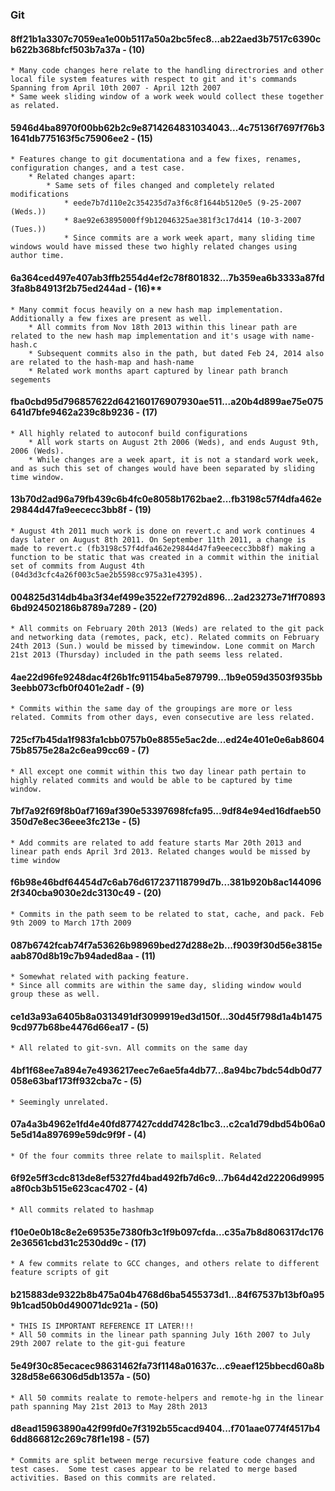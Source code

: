 ### Git
#### 8ff21b1a3307c7059ea1e00b5117a50a2bc5fec8...ab22aed3b7517c6390cb622b368bfcf503b7a37a - (10)
	* Many code changes here relate to the handling directrories and other local file system features with respect to git and it's commands Spanning from April 10th 2007 - April 12th 2007
	* Same week sliding window of a work week would collect these together as related.

#### 5946d4ba8970f00bb62b2c9e8714264831034043...4c75136f7697f76b31641db775163f5c75906ee2 - (15)
	* Features change to git documentationa and a few fixes, renames, configuration changes, and a test case.
		* Related changes apart:
			* Same sets of files changed and completely related modifications
				* eede7b7d110e2c354235d7a3f6c8f1644b5120e5 (9-25-2007 (Weds.)) 
				* 8ae92e63895000ff9b12046325ae381f3c17d414 (10-3-2007 (Tues.))
				* Since commits are a work week apart, many sliding time windows would have missed these two highly related changes using author time.

#### 6a364ced497e407ab3ffb2554d4ef2c78f801832...7b359ea6b3333a87fd3fa8b84913f2b75ed244ad - (16)**
	* Many commit focus heavily on a new hash map implementation. Additionally a few fixes are present as well.
		* All commits from Nov 18th 2013 within this linear path are related to the new hash map implementation and it's usage with name-hash.c
		* Subsequent commits also in the path, but dated Feb 24, 2014 also are related to the hash-map and hash-name
		* Related work months apart captured by linear path branch segements

#### fba0cbd95d796857622d642160176907930ae511...a20b4d899ae75e075641d7bfe9462a239c8b9236 - (17)
	* All highly related to autoconf build configurations
		* All work starts on August 2th 2006 (Weds), and ends August 9th, 2006 (Weds).
		* While changes are a week apart, it is not a standard work week, and as such this set of changes would have been separated by sliding time window.

#### 13b70d2ad96a79fb439c6b4fc0e8058b1762bae2...fb3198c57f4dfa462e29844d47fa9eececc3bb8f - (19)
	* August 4th 2011 much work is done on revert.c and work continues 4 days later on August 8th 2011. On September 11th 2011, a change is made to revert.c (fb3198c57f4dfa462e29844d47fa9eececc3bb8f) making a function to be static that was created in a commit within the initial set of commits from August 4th (04d3d3cfc4a26f003c5ae2b5598cc975a31e4395).

#### 004825d314db4ba3f34ef499e3522ef72792d896...2ad23273e71ff708936bd924502186b8789a7289 - (20)
	* All commits on February 20th 2013 (Weds) are related to the git pack and networking data (remotes, pack, etc). Related commits on February 24th 2013 (Sun.) would be missed by timewindow. Lone commit on March 21st 2013 (Thursday) included in the path seems less related.

#### 4ae22d96fe9248dac4f26b1fc91154ba5e879799...1b9e059d3503f935bb3eebb073cfb0f0401e2adf - (9)
	* Commits within the same day of the groupings are more or less related. Commits from other days, even consecutive are less related.

#### 725cf7b45da1f983fa1cbb0757b0e8855e5ac2de...ed24e401e0e6ab860475b8575e28a2c6ea99cc69 - (7)
	* All except one commit within this two day linear path pertain to highly related commits and would be able to be captured by time window.

#### 7bf7a92f69f8b0af7169af390e53397698fcfa95...9df84e94ed16dfaeb50350d7e8ec36eee3fc213e - (5)
	* Add commits are related to add feature starts Mar 20th 2013 and linear path ends April 3rd 2013. Related changes would be missed by time window

#### f6b98e46bdf64454d7c6ab76d617237118799d7b...381b920b8ac1440962f340cba9030e2dc3130c49 - (20)
	* Commits in the path seem to be related to stat, cache, and pack. Feb 9th 2009 to March 17th 2009

#### 087b6742fcab74f7a53626b98969bed27d288e2b...f9039f30d56e3815eaab870d8b19c7b94aded8aa - (11)
	* Somewhat related with packing feature.
	* Since all commits are within the same day, sliding window would group these as well.

#### ce1d3a93a6405b8a0313491df3099919ed3d150f...30d45f798d1a4b14759cd977b68be4476d66ea17 - (5)
	* All related to git-svn. All commits on the same day

#### 4bf1f68ee7a894e7e4936217eec7e6ae5fa4db77...8a94bc7bdc54db0d77058e63baf173ff932cba7c - (5)
	* Seemingly unrelated.

#### 07a4a3b4962e1fd4e40fd877427cddd7428c1bc3...c2ca1d79dbd54b06a05e5d14a897699e59dc9f9f - (4)
	* Of the four commits three relate to mailsplit. Related

#### 6f92e5ff3cdc813de8ef5327fd4bad492fb7d6c9...7b64d42d22206d9995a8f0cb3b515e623cac4702 - (4)
	* All commits related to hashmap

#### f10e0e0b18c8e2e69535e7380fb3c1f9b097cfda...c35a7b8d806317dc1762e36561cbd31c2530dd9c - (17)
	* A few commits relate to GCC changes, and others relate to different feature scripts of git

#### b215883de9322b8b475a04b4768d6ba5455373d1...84f67537b13bf0a959b1cad50b0d490071dc921a - (50)
	* THIS IS IMPORTANT REFERENCE IT LATER!!!
	* All 50 commits in the linear path spanning July 16th 2007 to July 29th 2007 relate to the git-gui feature

#### 5e49f30c85ecacec98631462fa73f1148a01637c...c9eaef125bbecd60a8b328d58e66306d5db1357a - (50)
	* All 50 commits realate to remote-helpers and remote-hg in the linear path spanning May 21st 2013 to May 28th 2013

#### d8ead15963890a42f99fd0e7f3192b55cacd9404...f701aae0774f4517b46dd866812c269c78f1e198 - (57)
	* Commits are split between merge recursive feature code changes and test cases.  Some test cases appear to be related to merge based activities. Based on this commits are related.

